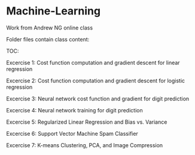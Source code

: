 # Machine-Learning
Work from Andrew NG online class

Folder files contain class content:

TOC:

Excercise 1: Cost function computation and gradient descent for linear regression

Excercise 2: Cost function computation and gradient descent for logistic regression

Excercise 3: Neural network cost function and gradient for digit prediction

Excercise 4: Neural network training for digit prediction

Excercise 5: Regularized Linear Regression and Bias vs. Variance

Excercise 6: Support Vector Machine Spam Classifier

Excercise 7: K-means Clustering, PCA, and Image Compression
